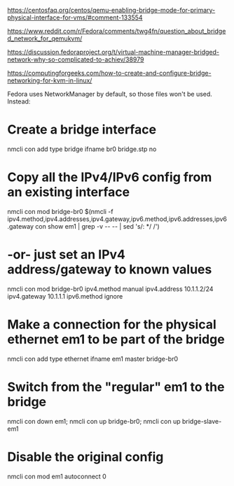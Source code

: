 
https://centosfaq.org/centos/qemu-enabling-bridge-mode-for-primary-physical-interface-for-vms/#comment-133554

https://www.reddit.com/r/Fedora/comments/twg4fn/question_about_bridged_network_for_qemukvm/

https://discussion.fedoraproject.org/t/virtual-machine-manager-bridged-network-why-so-complicated-to-achiev/38979

https://computingforgeeks.com/how-to-create-and-configure-bridge-networking-for-kvm-in-linux/


Fedora uses NetworkManager by default, so those files won't be used. Instead:

# Create a bridge interface

nmcli con add type bridge ifname br0 bridge.stp no

# Copy all the IPv4/IPv6 config from an existing interface

nmcli con mod bridge-br0 $(nmcli -f ipv4.method,ipv4.addresses,ipv4.gateway,ipv6.method,ipv6.addresses,ipv6.gateway con show em1 | grep -v -- -- | sed 's/: */ /')

# -or- just set an IPv4 address/gateway to known values

nmcli con mod bridge-br0 ipv4.method manual ipv4.address 10.1.1.2/24 ipv4.gateway 10.1.1.1 ipv6.method ignore

# Make a connection for the physical ethernet em1 to be part of the bridge

nmcli con add type ethernet ifname em1 master bridge-br0

# Switch from the "regular" em1 to the bridge

nmcli con down em1; nmcli con up bridge-br0; nmcli con up bridge-slave-em1

# Disable the original config

nmcli con mod em1 autoconnect 0
